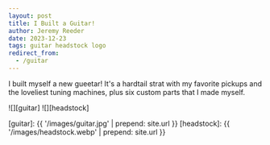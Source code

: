 ```yaml
---
layout: post
title: I Built a Guitar!
author: Jeremy Reeder
date: 2023-12-23
tags: guitar headstock logo
redirect_from:
  - /guitar
---
```


I built myself a new gueetar! It's a hardtail strat with my favorite pickups
and the loveliest tuning machines, plus six custom parts that I made myself.

<div class="gallery" markdown="1">
![][guitar]
![][headstock]
</div>

[guitar]: {{ '/images/guitar.jpg' | prepend: site.url }}
[headstock]: {{ '/images/headstock.webp' | prepend: site.url }}
